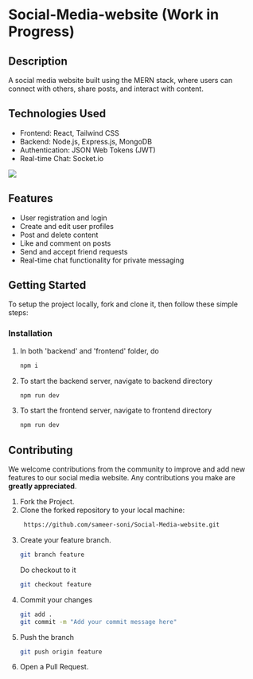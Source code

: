 # Social-Media-website (Work in Progress)

## Description
A social media website built using the MERN stack, where users can connect with others, share posts, and interact with content.

## Technologies Used

- Frontend: React, Tailwind CSS
- Backend: Node.js, Express.js, MongoDB
- Authentication: JSON Web Tokens (JWT)
- Real-time Chat: Socket.io
  
![](https://skillicons.dev/icons?i=react,tailwind,javascript,nodejs,expressjs,mongodb,socketio)

## Features

- User registration and login
- Create and edit user profiles
- Post and delete content
- Like and comment on posts
- Send and accept friend requests
- Real-time chat functionality for private messaging

## Getting Started
To setup the project locally, fork and clone it, then follow these simple steps:

### Installation
  1. In both 'backend' and 'frontend' folder, do
      ```sh
     npm i
      ```
  2. To start the backend server, navigate to backend directory
      ```sh
     npm run dev
      ```
  3. To start the frontend server, navigate to frontend directory
       ```sh
     npm run dev
      ```

## Contributing
We welcome contributions from the community to improve and add new features to our social media website.
Any contributions you make are **greatly appreciated**.

  1. Fork the Project.
  2. Clone the forked repository to your local machine:
     ```sh
      https://github.com/sameer-soni/Social-Media-website.git
     ```
  3. Create your feature branch.
     ```sh
     git branch feature
     ```
     Do checkout to it
     ```sh
     git checkout feature
     ```
  4. Commit your changes
     ```sh
     git add .
     git commit -m "Add your commit message here"
     ```
  5. Push the branch
     ```sh
     git push origin feature
     ```
  6. Open a Pull Request.
